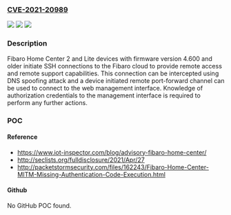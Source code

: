 ### [CVE-2021-20989](https://cve.mitre.org/cgi-bin/cvename.cgi?name=CVE-2021-20989)
![](https://img.shields.io/static/v1?label=Product&message=Fibaro%20Home%20Center&color=blue)
![](https://img.shields.io/static/v1?label=Version&message=Home%20Center%202%3C%3D%204.600%20&color=brighgreen)
![](https://img.shields.io/static/v1?label=Vulnerability&message=CWE-862%20Missing%20Authorization&color=brighgreen)

### Description

Fibaro Home Center 2 and Lite devices with firmware version 4.600 and older initiate SSH connections to the Fibaro cloud to provide remote access and remote support capabilities. This connection can be intercepted using DNS spoofing attack and a device initiated remote port-forward channel can be used to connect to the web management interface. Knowledge of authorization credentials to the management interface is required to perform any further actions.

### POC

#### Reference
- https://www.iot-inspector.com/blog/advisory-fibaro-home-center/
- http://seclists.org/fulldisclosure/2021/Apr/27
- http://packetstormsecurity.com/files/162243/Fibaro-Home-Center-MITM-Missing-Authentication-Code-Execution.html

#### Github
No GitHub POC found.

